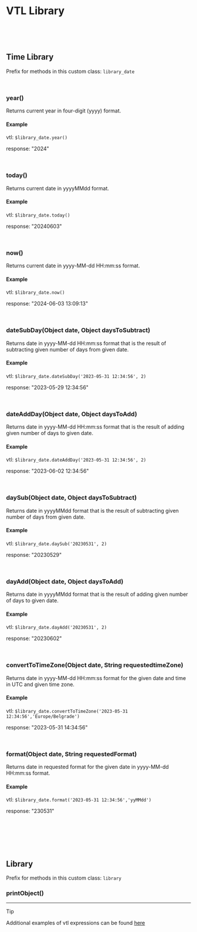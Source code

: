 # VTL Library
&nbsp;

&nbsp;

## Time Library
Prefix for methods in this custom class: `library_date`

&nbsp;

### year()
Returns current year in four-digit (yyyy) format.

#### Example
vtl: `$library_date.year()`

response: "2024"

&nbsp;

### today()
Returns current date in yyyyMMdd format.

#### Example
vtl: `$library_date.today()`

response: "20240603"

&nbsp;

### now()
Returns current date in yyyy-MM-dd HH:mm:ss format.

#### Example
vtl: `$library_date.now()`

response: "2024-06-03 13:09:13"

&nbsp;

### dateSubDay(Object date, Object daysToSubtract)
Returns date in yyyy-MM-dd HH:mm:ss format that is the result of subtracting given number of days from given date.

#### Example
vtl: `$library_date.dateSubDay('2023-05-31 12:34:56', 2)`

response: "2023-05-29 12:34:56"

&nbsp;

### dateAddDay(Object date, Object daysToAdd)
Returns date in yyyy-MM-dd HH:mm:ss format that is the result of adding given number of days to given date.

#### Example
vtl: `$library_date.dateAddDay('2023-05-31 12:34:56', 2)`

response: "2023-06-02 12:34:56"

&nbsp;

### daySub(Object date, Object daysToSubtract)
Returns date in yyyyMMdd format that is the result of subtracting given number of days from given date.

#### Example
vtl: `$library_date.daySub('20230531', 2)`

response: "20230529"

&nbsp;

### dayAdd(Object date, Object daysToAdd)
Returns date in yyyyMMdd format that is the result of adding given number of days to given date.

#### Example
vtl: `$library_date.dayAdd('20230531', 2)`

response: "20230602"

&nbsp;

### convertToTimeZone(Object date, String requestedtimeZone)
Returns date in yyyy-MM-dd HH:mm:ss format for the given date and time in UTC and given time zone.

#### Example
vtl: `$library_date.convertToTimeZone('2023-05-31 12:34:56','Europe/Belgrade')`

response: "2023-05-31 14:34:56"

&nbsp;

### format(Object date, String requestedFormat)
Returns date in requested format for the given date in yyyy-MM-dd HH:mm:ss format.

#### Example
vtl: `$library_date.format('2023-05-31 12:34:56','yyMMdd')`

response: "230531"

&nbsp;




&nbsp;

&nbsp;

## Library

Prefix for methods in this custom class: `library`

### printObject()



-----
> [!TIP]
> Additional examples of vtl expressions can be found [here](vtl_examples.md) 
